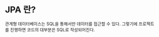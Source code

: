
# JPA 란?

관계형 데이터베이스는 SQL을 통해서만 데이터를 접근할 수 있다.
그렇기에 프로젝트를 진행하면 코드의 대부분은 SQL로 작성되어진다.

###
<!--stackedit_data:
eyJoaXN0b3J5IjpbMjU3NTc2MDQ0XX0=
-->